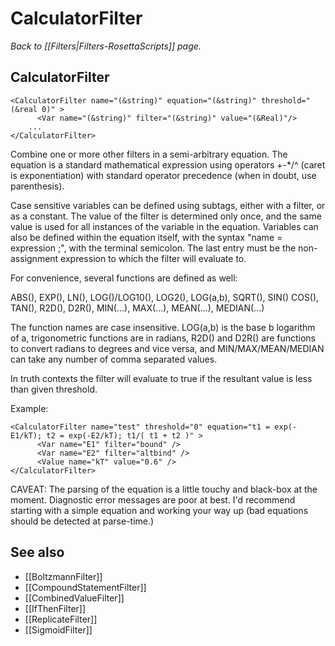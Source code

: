 # CalculatorFilter
*Back to [[Filters|Filters-RosettaScripts]] page.*
## CalculatorFilter

    <CalculatorFilter name="(&string)" equation="(&string)" threshold="(&real 0)" >
          <Var name="(&string)" filter="(&string)" value="(&Real)"/>
        ... 
    </CalculatorFilter>

Combine one or more other filters in a semi-arbitrary equation. The equation is a standard mathematical expression using operators +-\*/\^ (caret is exponentiation) with standard operator precedence (when in doubt, use parenthesis).

Case sensitive variables can be defined using subtags, either with a filter, or as a constant. The value of the filter is determined only once, and the same value is used for all instances of the variable in the equation. Variables can also be defined within the equation itself, with the syntax "name = expression ;", with the terminal semicolon. The last entry must be the non-assignment expression to which the filter will evaluate to.

For convenience, several functions are defined as well:

ABS(), EXP(), LN(), LOG()/LOG10(), LOG2(), LOG(a,b), SQRT(), SIN() COS(), TAN(), R2D(), D2R(), MIN(...), MAX(...), MEAN(...), MEDIAN(...)

The function names are case insensitive. LOG(a,b) is the base b logarithm of a, trigonometric functions are in radians, R2D() and D2R() are functions to convert radians to degrees and vice versa, and MIN/MAX/MEAN/MEDIAN can take any number of comma separated values.

In truth contexts the filter will evaluate to true if the resultant value is less than given threshold.

Example:

    <CalculatorFilter name="test" threshold="0" equation="t1 = exp(-E1/kT); t2 = exp(-E2/kT); t1/( t1 + t2 )" >
          <Var name="E1" filter="bound" />
          <Var name="E2" filter="altbind" />
          <Value name="kT" value="0.6" />
    </CalculatorFilter>

CAVEAT: The parsing of the equation is a little touchy and black-box at the moment. Diagnostic error messages are poor at best. I'd recommend starting with a simple equation and working your way up (bad equations should be detected at parse-time.)

## See also

* [[BoltzmannFilter]]
* [[CompoundStatementFilter]]
* [[CombinedValueFilter]]
* [[IfThenFilter]]
* [[ReplicateFilter]]
* [[SigmoidFilter]]

